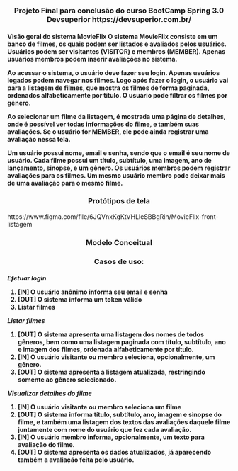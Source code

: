 <h3 align="center"> Projeto Final para conclusão do curso BootCamp Spring 3.0 Devsuperior https://devsuperior.com.br/ </h3>

<h4>
Visão geral do sistema MovieFlix
O sistema MovieFlix consiste em um banco de filmes, os quais podem ser listados e avaliados pelos usuários. Usuários podem ser visitantes (VISITOR) e membros (MEMBER). Apenas usuários membros podem inserir avaliações no sistema.

Ao acessar o sistema, o usuário deve fazer seu login. Apenas usuários logados podem navegar nos filmes. Logo após fazer o login, o usuário vai para a listagem de filmes, que mostra os filmes de forma paginada, ordenados alfabeticamente por título. O usuário pode filtrar os filmes por gênero.

Ao selecionar um filme da listagem, é mostrada uma página de detalhes, onde é possível ver todas informações do filme, e também suas avaliações. Se o usuário for MEMBER, ele pode ainda registrar uma avaliação nessa tela.

Um usuário possui nome, email e senha, sendo que o email é seu nome de usuário. Cada filme possui um título, subtítulo, uma imagem, ano de lançamento, sinopse, e um gênero. Os usuários membros podem registrar avaliações para os filmes. Um mesmo usuário membro pode deixar mais de uma avaliação para o mesmo filme.</h4>

<h3 align="center"><b> Protótipos de tela</b></h3>
https://www.figma.com/file/6JQVnxKgKtVHLleSBBgRin/MovieFlix-front-listagem

<h3 align="center"><b> Modelo Conceitual</b></h3> 

<h3 align="center"><b>Casos de uso:</b></h3>
<h4>

<i>Efetuar login</i>
<ol>
    <li>[IN] O usuário anônimo informa seu email e senha</li>
    <li>[OUT] O sistema informa um token válido</li>
    <li>Listar filmes</li>
</ol>

<i>Listar filmes</i>
<ol>
    <li> [OUT] O sistema apresenta uma listagem dos nomes de todos gêneros, bem como uma listagem paginada com título, subtítulo, ano e imagem dos filmes, ordenada alfabeticamente por título.</li>
    <li> [IN] O usuário visitante ou membro seleciona, opcionalmente, um gênero.</li>
    <li> [OUT] O sistema apresenta a listagem atualizada, restringindo somente ao gênero selecionado.</li>
  </ol>
  
<i>Visualizar detalhes do filme</i>
<ol>
    <li>[IN] O usuário visitante ou membro seleciona um filme</li>
    <li>[OUT] O sistema informa título, subtítulo, ano, imagem e sinopse do filme, e também uma listagem dos textos das avaliações daquele filme juntamente com nome do usuário que fez cada avaliação.</li>
    <li>[IN] O usuário membro informa, opcionalmente, um texto para avaliação do filme.</li>
    <li>[OUT] O sistema apresenta os dados atualizados, já aparecendo também a avaliação feita pelo usuário.</li>
</ol>
    </h4>
